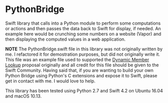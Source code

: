 # PythonBridge

Swift library that calls into a Python module to perform some computations or actions and then passes the data back to Swift for display, if needed.  An example here would be crunching some numbers on a website (Vapor) and then displaying the computed values in a web application.

**NOTE** The PythonBridge.swift file in this library was not originally written by me.  I refactored it for demostration purposes, but did not originally write it.  This file was an example file used to supported the [Dynamic Member Lookup](https://forums.swift.org/t/se-0195-introduce-user-defined-dynamic-member-lookup-types/8658) proposal originally and all credit for this file should be given to the Swift Community.  Having said that, if you are wanting to build your own Python Bridge using Python's C extensions and expose it to Swift, please get in contact with me.  I would love to help.


This library has been tested using Python 2.7 and Swift 4.2 on Ubuntu 16.04 and macOS 10.13.
